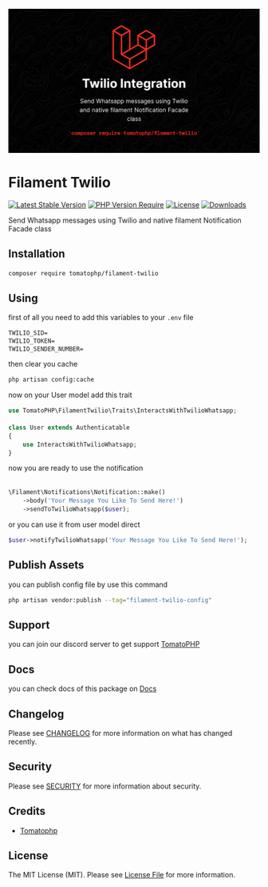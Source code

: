 ![Screenshot](https://raw.githubusercontent.com/tomatophp/filament-twilio/master/arts/3x1io-tomato-twilio.jpg)

# Filament Twilio

[![Latest Stable Version](https://poser.pugx.org/tomatophp/filament-twilio/version.svg)](https://packagist.org/packages/tomatophp/filament-twilio)
[![PHP Version Require](http://poser.pugx.org/tomatophp/filament-twilio/require/php)](https://packagist.org/packages/tomatophp/filament-twilio)
[![License](https://poser.pugx.org/tomatophp/filament-twilio/license.svg)](https://packagist.org/packages/tomatophp/filament-twilio)
[![Downloads](https://poser.pugx.org/tomatophp/filament-twilio/d/total.svg)](https://packagist.org/packages/tomatophp/filament-twilio)

Send Whatsapp messages using Twilio and native filament Notification Facade class

## Installation

```bash
composer require tomatophp/filament-twilio
```

## Using

first of all you need to add this variables to your `.env` file

```dotenv
TWILIO_SID=
TWILIO_TOKEN=
TWILIO_SENDER_NUMBER=
```

then clear you cache

```bash
php artisan config:cache
```

now on your User model add this trait

```php
use TomatoPHP\FilamentTwilio\Traits\InteractsWithTwilioWhatsapp;

class User extends Authenticatable
{
    use InteractsWithTwilioWhatsapp;
}
```

now you are ready to use the notification

```php

\Filament\Notifications\Notification::make()
    ->body('Your Message You Like To Send Here!')
    ->sendToTwilioWhatsapp($user);
```

or you can use it from user model direct

```php
$user->notifyTwilioWhatsapp('Your Message You Like To Send Here!');
```

## Publish Assets

you can publish config file by use this command

```bash
php artisan vendor:publish --tag="filament-twilio-config"
```

## Support

you can join our discord server to get support [TomatoPHP](https://discord.gg/Xqmt35Uh)

## Docs

you can check docs of this package on [Docs](https://docs.tomatophp.com/plugins/laravel-package-generator)

## Changelog

Please see [CHANGELOG](CHANGELOG.md) for more information on what has changed recently.

## Security

Please see [SECURITY](SECURITY.md) for more information about security.

## Credits

- [Tomatophp](mailto:info@3x1.io)

## License

The MIT License (MIT). Please see [License File](LICENSE.md) for more information.
